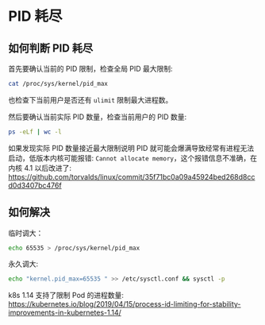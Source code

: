# PID 耗尽

## 如何判断 PID 耗尽

首先要确认当前的 PID 限制，检查全局 PID 最大限制:

``` bash
cat /proc/sys/kernel/pid_max
```

也检查下当前用户是否还有 `ulimit` 限制最大进程数。

然后要确认当前实际 PID 数量，检查当前用户的 PID 数量:

``` bash
ps -eLf | wc -l
```

如果发现实际 PID 数量接近最大限制说明 PID 就可能会爆满导致经常有进程无法启动，低版本内核可能报错: `Cannot allocate memory`，这个报错信息不准确，在内核 4.1 以后改进了: https://github.com/torvalds/linux/commit/35f71bc0a09a45924bed268d8ccd0d3407bc476f

## 如何解决

临时调大：

``` bash
echo 65535 > /proc/sys/kernel/pid_max
```

永久调大:

``` bash
echo "kernel.pid_max=65535 " >> /etc/sysctl.conf && sysctl -p
```

k8s 1.14 支持了限制 Pod 的进程数量: https://kubernetes.io/blog/2019/04/15/process-id-limiting-for-stability-improvements-in-kubernetes-1.14/

